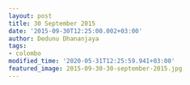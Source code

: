 ```yaml
---
layout: post
title: 30 September 2015
date: '2015-09-30T12:25:00.002+03:00'
author: Dedunu Dhananjaya
tags:
- colombo
modified_time: '2020-05-31T12:25:59.941+03:00'
featured_image: 2015-09-30-30-september-2015.jpg
---
```

